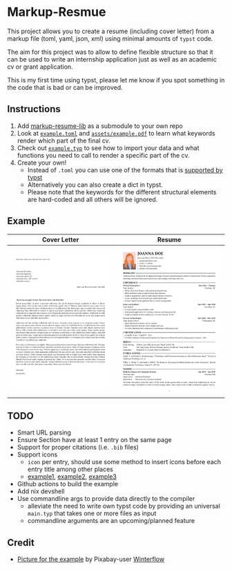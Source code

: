 # Markup-Resmue

This project allows you to create a resume (including cover letter) from a markup file (toml, yaml, json, xml) using minimal amounts of `typst` code.

The aim for this project was to allow to define flexible structure so that it can be used to write an internship application just as well as an academic cv or grant application.

This is my first time using typst, please let me know if you spot something in the code that is bad or can be improved.

## Instructions

1. Add [markup-resume-lib](https://github.com/seapat/markup-resume-lib) as a submodule to your own repo
2. Look at [`example.toml`](./example.toml) and [`assets/example.pdf`](./assets/example.pdf) to learn what keywords render which part of the final cv.
3. Check out [`example.typ`](./example.typ) to see how to import your data and what functions you need to call to render a specific part of the cv.
4. Create your own!
    - Instead of `.toml` you can use one of the formats that is [supported by typst](https://typst.app/docs/reference/data-loading/)
    - Alternatively you can also create a dict in typst.
    - Please note that the keywords for the different structural elements are hard-coded and all others will be ignored.

## Example

| Cover Letter | Resume |
| :---: | :---: |
| ![CL](./assets/example-1.png) | ![CV](./assets/example-2.png) |


## TODO

- Smart URL parsing
- Ensure Section have at least 1 entry on the same page
- Support for proper citations (i.e. `.bib` files)
- Support icons
    - `icon` per entry, should use some method to insert icons before each entry title among other places
    - [example1](https://github.com/duskmoon314/typst-fontawesome), [example2](https://github.com/Bi0T1N/typst-social), [example3](https://github.com/duskmoon314/typst-fontawesome)
- Github actions to build the example
- Add nix devshell
- Use commandline args to provide data directly to the compiler
    - alleviate the need to write own typst code by providing an universal `main.typ` that takes one or more files as input
    - commandline arguments are an upcoming/planned feature

## Credit

- [Picture for the example](https://pixabay.com/vectors/profile-picture-woman-business-woman-7416279/) by Pixabay-user [Winterflow](https://pixabay.com/users/winterflower-17292963/)
